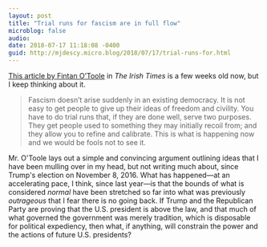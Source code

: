 ```yaml
---
layout: post
title: "Trial runs for fascism are in full flow"
microblog: false
audio: 
date: 2018-07-17 11:18:08 -0400
guid: http://mjdescy.micro.blog/2018/07/17/trial-runs-for.html
---
```


[This article by Fintan O’Toole](https://www.irishtimes.com/opinion/fintan-o-toole-trial-runs-for-fascism-are-in-full-flow-1.3543375) in _The Irish Times_ is a few weeks old now, but I keep thinking about it.

> Fascism doesn’t arise suddenly in an existing democracy. It is not easy to get people to give up their ideas of freedom and civility. You have to do trial runs that, if they are done well, serve two purposes. They get people used to something they may initially recoil from; and they allow you to refine and calibrate. This is what is happening now and we would be fools not to see it.

Mr. O'Toole lays out a simple and convincing argument outlining ideas that I have been mulling over in my head, but not writing much about, since Trump's election on November 8, 2016. What has happened—at an accelerating pace, I think, since last year—is that the bounds of what is considered _normal_ have been stretched so far into what was previously _outrageous_ that I fear there is no going back. If Trump and the Republican Party are proving that the U.S. president is above the law, and that much of what governed the government was merely tradition, which is disposable for political expediency, then what, if anything, will constrain the power and the actions of future U.S. presidents?
